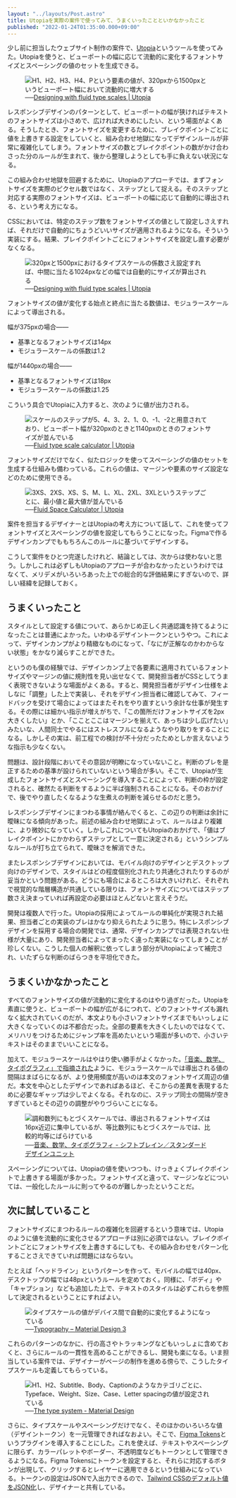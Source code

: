 ```yaml
---
layout: "../layouts/Post.astro"
title: Utopiaを実際の案件で使ってみて、うまくいったことといかなかったこと
published: "2022-01-24T01:35:00.000+09:00"
---
```


少し前に担当したウェブサイト制作の案件で、[Utopia](https://utopia.fyi/)というツールを使ってみた。Utopiaを使うと、ビューポートの幅に応じて流動的に変化するフォントサイズとスペーシングの値のセットを生成できる。

<figure>
<img src="/assets/2022-01-24-retrospective-on-utopia/fluid-type-scale-visualisation.png" alt="H1、H2、H3、H4、Pという要素の値が、320pxから1500pxというビューポート幅において流動的に増大する" />
<figcaption>──<a href="https://utopia.fyi/blog/designing-with-fluid-type-scales">Designing with fluid type scales | Utopia</a></figcaption>
</figure>

レスポンシブデザインのパターンとして、ビューポートの幅が狭ければテキストのフォントサイズは小さめで、広ければ大きめにしたい、という場面がよくある。そうしたとき、フォントサイズを変更するために、ブレイクポイントごとに値を上書きする設定をしていくと、組み合わせ地獄になってデザインルールが非常に複雑化してしまう。フォントサイズの数とブレイクポイントの数がかけ合わさった分のルールが生まれて、後から整理しようとしても手に負えない状況になる。

この組み合わせ地獄を回避するために、Utopiaのアプローチでは、まずフォントサイズを実際のピクセル数ではなく、ステップとして捉える。そのステップと対応する実際のフォントサイズは、ビューポートの幅に応じて自動的に導出される、という考え方になる。

CSSにおいては、特定のステップ数をフォントサイズの値として設定しさえすれば、それだけで自動的にちょうどいいサイズが適用されるようになる。そういう実装にする。結果、ブレイクポイントごとにフォントサイズを設定し直す必要がなくなる。

<figure>
<img src="/assets/2022-01-24-retrospective-on-utopia/the-result.png" alt="320pxと1500pxにおけるタイプスケールの係数さえ設定すれば、中間に当たる1024pxなどの幅では自動的にサイズが算出される" />
<figcaption>──<a href="https://utopia.fyi/blog/designing-with-fluid-type-scales">Designing with fluid type scales | Utopia</a></figcaption>
</figure>

フォントサイズの値が変化する始点と終点に当たる数値は、モジュラースケールによって導出される。

幅が375pxの場合——

- 基準となるフォントサイズは14px
- モジュラースケールの係数は1.2

幅が1440pxの場合——

- 基準となるフォントサイズは18px
- モジュラースケールの係数は1.25

こういう具合でUtopiaに入力すると、次のように値が出力される。

<figure>
<img src="/assets/2022-01-24-retrospective-on-utopia/calculated-font-sizes.png" alt="スケールのステップが5、4、3、2、1、0、-1、-2と用意されており、ビューポート幅が320pxのときと1140pxのときのフォントサイズが並んでいる" />
<figcaption>──<a href="https://utopia.fyi/type/calculator/">Fluid type scale calculator | Utopia</a></figcaption>
</figure>

フォントサイズだけでなく、似たロジックを使ってスペーシングの値のセットを生成する仕組みも備わっている。これらの値は、マージンや要素のサイズ設定などのために使用できる。

<figure>
<img src="/assets/2022-01-24-retrospective-on-utopia/individual-space-values.png" alt="3XS、2XS、XS、S、M、L、XL、2XL、3XLというステップごとに、最小値と最大値が並んでいる" />
<figcaption>──<a href="https://utopia.fyi/space/calculator/">Fluid Space Calculator | Utopia</a></figcaption>
</figure>

案件を担当するデザイナーとはUtopiaの考え方について話して、これを使ってフォントサイズとスペーシングの値を設定してもらうことになった。Figmaで作るデザインカンプでももちろんこのルールに基づいてデザインする。

こうして案件をひとつ完遂したけれど、結論としては、次からは使わないと思う。しかしこれは必ずしもUtopiaのアプローチが合わなかったというわけではなくて、メリデメがいろいろあった上での総合的な評価結果にすぎないので、詳しい経緯を記録しておく。

## うまくいったこと

スタイルとして設定する値について、あらかじめ正しく共通認識を持てるようになったことは普通によかった。いわゆるデザイントークンというやつ。これによって、デザインカンプがより精緻なものになって、「なにが正解なのかわからない状態」をかなり減らすことができた。

というのも僕の経験では、デザインカンプ上で各要素に適用されているフォントサイズやマージンの値に規則性を見い出せなくて、開発担当者がCSSとしてうまく表現できないような場面がよくある。すると、開発担当者がデザイン仕様をよしなに「調整」した上で実装し、それをデザイン担当者に確認してみて、フィードバックを受けて場合によってはまたそれをやり直すという余計な仕事が発生する。その際には細かい指示が増えがちで、「この箇所だけフォントサイズを2px大きくしたい」とか、「こことここはマージンを揃えて、あっちは少し広げたい」みたいな、人間同士でやるにはストレスフルになるようなやり取りをすることになる。しかしその実は、前工程での検討が不十分だったためとしか言えないような指示も少なくない。

問題は、設計段階においてその意図が明瞭になっていないこと。判断のブレを是正するための基準が設けられていないという場合が多い。そこで、Utopiaが生成したフォントサイズとスペーシングを導入することによって、判断の枠が設定されると、確然たる判断をするように半ば強制されることになる。そのおかげで、後でやり直したくなるような生煮えの判断を減らせるのだと思う。

レスポンシブデザインにまつわる事情が絡んでくると、この辺りの判断は余計に曖昧になる傾向があった。前述の組み合わせ地獄によって、ルールはより複雑に、より微妙になっていく。しかしこれについてもUtopiaのおかげで、「値はブレイクポイントにかかわらずステップとして一意に決定される」というシンプルなルールが打ち立てられて、曖昧さを解消できた。

またレスポンシブデザインにおいては、モバイル向けのデザインとデスクトップ向けのデザインで、スタイルはどの程度個別化されたり共通化されたりするのが妥当かという問題がある。どうにも場合によるところは大きいけれど、それぞれで視覚的な階層構造が共通している限りは、フォントサイズについてはステップ数さえ決まっていれば再設定の必要はほとんどないと言えそうだ。

開発は複数人で行った。Utopiaの採用によってルールの単純化が実現された結果、担当者ごとの実装のブレはかなり抑えられたように思う。特にレスポンシブデザインを採用する場合の開発では、通常、デザインカンプでは表現されない仕様が大量にあり、開発担当者によってまったく違った実装になってしまうことが珍しくない。こうした個人の解釈に依ってしまう部分がUtopiaによって補完され、いたずらな判断のばらつきを平坦化できた。

## うまくいかなかったこと

すべてのフォントサイズの値が流動的に変化するのはやり過ぎだった。Utopiaを素直に使うと、ビューポートの幅が広がるにつれて、どのフォントサイズも漏れなく拡大されていくのだが、本文よりも小さいフォントサイズまでもいっしょに大きくなっていくのは不都合だった。全部の要素を大きくしたいのではなくて、メリハリをつけるためにジャンプ率を高めたいという場面が多いので、小さいテキストはそのままでいいことになる。

加えて、モジュラースケールはやはり使い勝手がよくなかった。[「音楽、数学、タイポグラフィ」で指摘された](https://standard.shiftbrain.com/blog/music-math-typography)ように、モジュラースケールでは導出される値の間隔はまばらになるが、より使用頻度が高いのは本文のフォントサイズ周辺の値だ。本文を中心としたデザインであればあるほど、そこからの差異を表現するために必要なギャップは少しでよくなる。それなのに、ステップ同士の間隔が空きすぎているとその辺りの調整がやりづらいことになる。

<figure>
<img src="/assets/2022-01-24-retrospective-on-utopia/scales.png" alt="調和数列にもとづくスケールでは、導出されるフォントサイズは16px近辺に集中しているが、等比数列にもとづくスケールでは、比較的均等にばらけている" />
<figcaption>──<a href="https://standard.shiftbrain.com/blog/music-math-typography">音楽、数学、タイポグラフィ - シフトブレイン／スタンダードデザインユニット</a></figcaption>
</figure>

スペーシングについては、Utopiaの値を使いつつも、けっきょくブレイクポイントで上書きする場面が多かった。フォントサイズと違って、マージンなどについては、一般化したルールに則ってやるのが難しかったということだ。

## 次に試していること

フォントサイズにまつわるルールの複雑化を回避するという意味では、Utopiaのように値を流動的に変化させるアプローチは別に必須ではない。ブレイクポイントごとにフォントサイズを上書きするにしても、その組み合わせをパターン化することさえできていれば問題にはならない。

たとえば「ヘッドライン」というパターンを作って、モバイルの幅では40px、デスクトップの幅では48pxというルールを定めておく。同様に、「ボディ」や「キャプション」なども追加した上で、テキストのスタイルは必ずこれらを参照して決定されるということにすればよい。

<figure>
<img src="/assets/2022-01-24-retrospective-on-utopia/adaptive-type-scale.png" alt="タイプスケールの値がデバイス間で自動的に変化するようになっている" />
<figcaption>──<a href="https://m3.material.io/styles/typography/overview">Typography – Material Design 3</a></figcaption>
</figure>

これらのパターンのなかに、行の高さやトラッキングなどもいっしょに含めておくと、さらにルールの一貫性を高めることができるし、開発も楽になる。いま担当している案件では、デザイナーがページの制作を進める傍らで、こうしたタイプスケールも定義してもらっている。

<figure>
<img src="/assets/2022-01-24-retrospective-on-utopia/type-scale.png" alt="H1、H2、Subtitle、Body、Captionのようなカテゴリごとに、Typeface、Weight、Size、Case、Letter spacingの値が設定されている" />
<figcaption>──<a href="https://material.io/design/typography/the-type-system.html#type-scale">The type system - Material Design</a></figcaption>
</figure>

さらに、タイプスケールやスペーシングだけでなく、そのほかのいろいろな値（デザイントークン）を一元管理できればなおよい。そこで、[Figma Tokens](https://jansix.at/resources/figma-tokens)というプラグインを導入することにした。これを使えば、テキストやスペーシングに限らず、カラーパレットやボーダー、不透明度などもトークンとして管理できるようになる。Figma Tokensにトークンを設定すると、それらに対応するボタンが出現して、クリックするとレイヤーに適用できるという仕組みになっている。トークンの設定はJSONで入出力できるので、[Tailwind CSSのデフォルト値をJSON化](https://gist.github.com/yuheiy/e1fc01fc0a4816924d1959221fdba46c)し、デザイナーと共有している。
